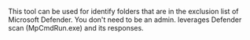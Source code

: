 This tool can be used for identify folders that are in the exclusion list of Microsoft Defender. You don't need to be an admin.
leverages Defender scan (MpCmdRun.exe) and its responses.
